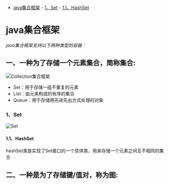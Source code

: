 <!-- TOC -->

- [java集合框架](#java集合框架)
        - [1、Set](#1set)
            - [1.1、HashSet](#11hashset)

<!-- /TOC -->
# java集合框架 #

*java集合框架支持以下两种类型的容器：*

 ## 一、一种为了存储一个元素集合，简称集合: ##

![Collection集合框架](https://github.com/Aroue/Lee-notes/blob/master/images/Collection.png)

* Set：用于存储一组不重复的元素
* List：由元素构成的有序的集合
* Queue：用于存储用先进先出方式处理的对象


### 1、Set ###
![Set](https://github.com/Aroue/Lee-notes/blob/master/images/set.png)
####  1.1、HashSet ####
hashSet类是实现了Set接口的一个具体类，用来存储一个元素之间互不相同的集合


 ## 二、一种是为了存储键/值对，称为图: ##
